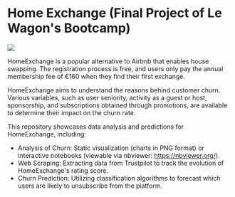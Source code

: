 
# Home Exchange (Final Project of Le Wagon's Bootcamp)

![](../data/homeexchange_slack.jpg)

HomeExchange is a popular alternative to Airbnb that enables house swapping. The registration process is free, and users only pay the annual membership fee of €160 when they find their first exchange.

HomeExchange aims to understand the reasons behind customer churn. Various variables, such as user seniority, activity as a guest or host, sponsorship, and subscriptions obtained through promotions, are available to determine their impact on the churn rate.

This repository showcases data analysis and predictions for HomeExchange, including:

- Analysis of Churn: Static visualization (charts in PNG format) or interactive notebooks (viewable via nbviewer: https://nbviewer.org/).
- Web Scraping: Extracting data from Trustpilot to track the evolution of HomeExchange's rating score.
- Churn Prediction: Utilizing classification algorithms to forecast which users are likely to unsubscribe from the platform.


